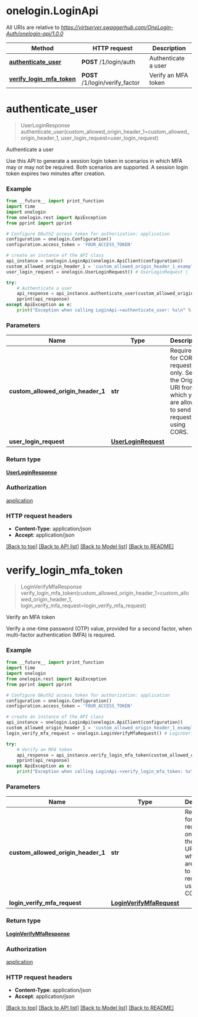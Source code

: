 # onelogin.LoginApi

All URIs are relative to *https://virtserver.swaggerhub.com/OneLogin-Auth/onelogin-api/1.0.0*

Method | HTTP request | Description
------------- | ------------- | -------------
[**authenticate_user**](LoginApi.md#authenticate_user) | **POST** /1/login/auth | Authenticate a user
[**verify_login_mfa_token**](LoginApi.md#verify_login_mfa_token) | **POST** /1/login/verify_factor | Verify an MFA token


# **authenticate_user**
> UserLoginResponse authenticate_user(custom_allowed_origin_header_1=custom_allowed_origin_header_1, user_login_request=user_login_request)

Authenticate a user

Use this API to generate a session login token in scenarios in which MFA may or may not be required. Both scenarios are supported. A session login token expires two minutes after creation.

### Example
```python
from __future__ import print_function
import time
import onelogin
from onelogin.rest import ApiException
from pprint import pprint

# Configure OAuth2 access token for authorization: application
configuration = onelogin.Configuration()
configuration.access_token = 'YOUR_ACCESS_TOKEN'

# create an instance of the API class
api_instance = onelogin.LoginApi(onelogin.ApiClient(configuration))
custom_allowed_origin_header_1 = 'custom_allowed_origin_header_1_example' # str | Required for CORS requests only. Set to the Origin URI from which you are allowed to send a request using CORS. (optional)
user_login_request = onelogin.UserLoginRequest() # UserLoginRequest |  (optional)

try:
    # Authenticate a user
    api_response = api_instance.authenticate_user(custom_allowed_origin_header_1=custom_allowed_origin_header_1, user_login_request=user_login_request)
    pprint(api_response)
except ApiException as e:
    print("Exception when calling LoginApi->authenticate_user: %s\n" % e)
```

### Parameters

Name | Type | Description  | Notes
------------- | ------------- | ------------- | -------------
 **custom_allowed_origin_header_1** | **str**| Required for CORS requests only. Set to the Origin URI from which you are allowed to send a request using CORS. | [optional] 
 **user_login_request** | [**UserLoginRequest**](UserLoginRequest.md)|  | [optional] 

### Return type

[**UserLoginResponse**](UserLoginResponse.md)

### Authorization

[application](../README.md#application)

### HTTP request headers

 - **Content-Type**: application/json
 - **Accept**: application/json

[[Back to top]](#) [[Back to API list]](../README.md#documentation-for-api-endpoints) [[Back to Model list]](../README.md#documentation-for-models) [[Back to README]](../README.md)

# **verify_login_mfa_token**
> LoginVerifyMfaResponse verify_login_mfa_token(custom_allowed_origin_header_1=custom_allowed_origin_header_1, login_verify_mfa_request=login_verify_mfa_request)

Verify an MFA token

Verify a one-time password (OTP) value, provided for a second factor, when multi-factor authentication (MFA) is required.

### Example
```python
from __future__ import print_function
import time
import onelogin
from onelogin.rest import ApiException
from pprint import pprint

# Configure OAuth2 access token for authorization: application
configuration = onelogin.Configuration()
configuration.access_token = 'YOUR_ACCESS_TOKEN'

# create an instance of the API class
api_instance = onelogin.LoginApi(onelogin.ApiClient(configuration))
custom_allowed_origin_header_1 = 'custom_allowed_origin_header_1_example' # str | Required for CORS requests only. Set to the Origin URI from which you are allowed to send a request using CORS. (optional)
login_verify_mfa_request = onelogin.LoginVerifyMfaRequest() # LoginVerifyMfaRequest |  (optional)

try:
    # Verify an MFA token
    api_response = api_instance.verify_login_mfa_token(custom_allowed_origin_header_1=custom_allowed_origin_header_1, login_verify_mfa_request=login_verify_mfa_request)
    pprint(api_response)
except ApiException as e:
    print("Exception when calling LoginApi->verify_login_mfa_token: %s\n" % e)
```

### Parameters

Name | Type | Description  | Notes
------------- | ------------- | ------------- | -------------
 **custom_allowed_origin_header_1** | **str**| Required for CORS requests only. Set to the Origin URI from which you are allowed to send a request using CORS. | [optional] 
 **login_verify_mfa_request** | [**LoginVerifyMfaRequest**](LoginVerifyMfaRequest.md)|  | [optional] 

### Return type

[**LoginVerifyMfaResponse**](LoginVerifyMfaResponse.md)

### Authorization

[application](../README.md#application)

### HTTP request headers

 - **Content-Type**: application/json
 - **Accept**: application/json

[[Back to top]](#) [[Back to API list]](../README.md#documentation-for-api-endpoints) [[Back to Model list]](../README.md#documentation-for-models) [[Back to README]](../README.md)

